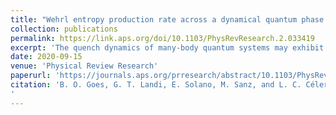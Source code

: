 ```yaml
---
title: "Wehrl entropy production rate across a dynamical quantum phase transition"
collection: publications
permalink: https://link.aps.org/doi/10.1103/PhysRevResearch.2.033419
excerpt: 'The quench dynamics of many-body quantum systems may exhibit nonanalyticities in the Loschmidt echo, a phenomenon known as dynamical phase transition (DPT). Despite considerable research into the underlying mechanisms behind this phenomenon, several open questions still remain. Motivated by this, we put forth a detailed study of DPTs from the perspective of quantum phase space and entropy production, a key concept in thermodynamics. We focus on the Lipkin-Meshkov-Glick model and use spin-coherent states to construct the corresponding Husimi-𝑄 quasiprobability distribution. The entropy of the 𝑄 function, known as Wehrl entropy, provides a measure of the coarse-grained dynamics of the system and, therefore, evolves nontrivially even for closed systems. We show that critical quenches lead to a quasimonotonic growth of the Wehrl entropy in time, combined with small oscillations. The former reflects the information scrambling characteristic of these transitions and serves as a measure of entropy production. On the other hand, the small oscillations imply negative entropy production rates and therefore signal the recurrences of the Loschmidt echo. Finally, we also study a Gaussification of the model based on a modified Holstein-Primakoff approximation. This allows us to identify the relative contribution of the low-energy sector to the emergence of DPTs. The results presented in this article are relevant not only from the dynamical quantum phase transition perspective but also for the field of quantum thermodynamics, since they point out that the Wehrl entropy can be used as a viable measure of entropy production.'
date: 2020-09-15
venue: 'Physical Review Research'
paperurl: 'https://journals.aps.org/prresearch/abstract/10.1103/PhysRevResearch.2.033419'
citation: 'B. O. Goes, G. T. Landi, E. Solano, M. Sanz, and L. C. Céleri, “Wehrl entropy production rate across a dynamical quantum phase transition,” Phys. Rev. Research, vol. 2, no. 3, p. 033419, Sep. 2020, doi: 10.1103/PhysRevResearch.2.033419.
'
---
```


